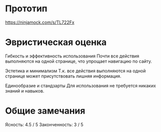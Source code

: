 # Прототип
https://ninjamock.com/s/TL722Fx
# Эвристическая оценка

Гибкость и эффективность использования
Почти все действия выполняются на одной странице, что упрощает навигацию по сайту.

Эстетика и минимализм
Т.к. все действия выполняются на одной странице может присутствовать лишняя информация.

Единообразие и стандзарты
Для использования не требуется никаких знаний и навыков.

# Общие замечания
Ясность: 4.5 / 5
Законченность: 3 / 5
